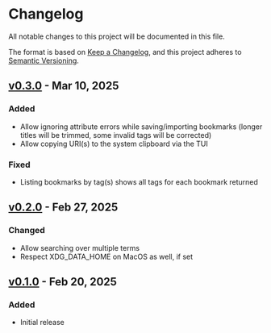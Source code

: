 # Changelog

All notable changes to this project will be documented in this file.

The format is based on [Keep a Changelog](https://keepachangelog.com/en/1.1.0/),
and this project adheres to [Semantic Versioning](https://semver.org/spec/v2.0.0.html).

## [v0.3.0] - Mar 10, 2025

### Added

- Allow ignoring attribute errors while saving/importing bookmarks (longer
    titles will be trimmed, some invalid tags will be corrected)
- Allow copying URI(s) to the system clipboard via the TUI

### Fixed

- Listing bookmarks by tag(s) shows all tags for each bookmark returned

## [v0.2.0] - Feb 27, 2025

### Changed

- Allow searching over multiple terms
- Respect XDG_DATA_HOME on MacOS as well, if set

## [v0.1.0] - Feb 20, 2025

### Added

- Initial release

[unreleased]: https://github.com/dhth/bmm/compare/v0.3.0...HEAD
[v0.3.0]: https://github.com/dhth/bmm/compare/v0.2.0...v0.3.0
[v0.2.0]: https://github.com/dhth/bmm/compare/v0.1.0...v0.2.0
[v0.1.0]: https://github.com/dhth/bmm/commits/v0.1.0/
